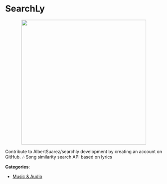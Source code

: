 # SearchLy
<p align="center">
    <img width="400" src="https://raw.githubusercontent.com/apis-list/apis-list/apis/searchly/logo_256x256.png" />
</p>

Contribute to AlbertSuarez/searchly development by creating an account on GitHub. 🎶 Song similarity search API based on lyrics



**Categories**:
- [Music & Audio](https://github.com/apis-list/apis-list#music-and-audio)




